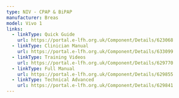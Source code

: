 ```yaml
---
type: NIV - CPAP & BiPAP
manufacturer: Breas
model: Vivo 1
links:
  - linkType: Quick Guide
    url: https://portal.e-lfh.org.uk/Component/Details/623068
  - linkType: Clinician Manual
    url: https://portal.e-lfh.org.uk/Component/Details/633099
  - linkType: Training Videos
    url: https://portal.e-lfh.org.uk/Component/Details/629770
  - linkType: Full Manual
    url: https://portal.e-lfh.org.uk/Component/Details/629855
  - linkType: Technical Advanced
    url: https://portal.e-lfh.org.uk/Component/Details/629841
---
```

